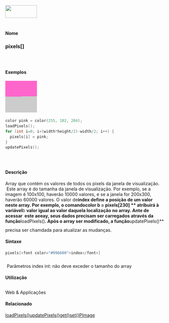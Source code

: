 <img height="40" src="../images/1pix.gif" width="100"/>
<img height="1" src="../images/1pix.gif" width="20"/>
<img height="1" src="../images/1pix.gif" width="555"/>

#### Nome
### pixels[]
<img height="25" src="../images/1pix.gif" width="1"/>

#### Exemplos
<img border="0" height="100" src="media/pixels.gif" width="100"/>

```pde
color pink = color(255, 102, 204); 
loadPixels(); 
for (int i=0; i<(width*height/2)-width/2; i++) { 
  pixels[i] = pink; 
} 
updatePixels(); 

```
<img height="25" src="../images/1pix.gif" width="1"/>

#### Descrição
Array que contém os valores de todos os
pixels da janela de visualização.  Este array
é do tamanha da janela de visualização. Por
exemplo, se a imagem é 100x100, haverão 10000 valores, e
se a janela for 200x300, haverão 60000 valores. O valor de**index **define a posição de um valor neste array. Por exemplo, o comando**color b = pixels[230] ** atribuirá à variável**b **valor
igual ao valor daquela localização no array. Ante de
acessar  este aeeay, seus dados precisam ser carregados
através da função**loadPixels()**. Após o array ser modificado, a função**updatePixels()** precisa ser chamdada para atualizar as mudanças.
<img height="25" src="../images/1pix.gif" width="1"/>

#### Sintaxe
```pde
pixels[<font color="#996600">index</font>]

```
<img height="25" src="../images/1pix.gif" width="1"/>
Parâmetros
index
int: não deve exceder o tamanho do array
<img height="25" src="../images/1pix.gif" width="1"/>

#### Utilização

	
Web & Applicações
<img height="25" src="../images/1pix.gif" width="1"/>

#### Relacionado
[loadPixels()](loadPixels_)[updatePixels()](updatePixels_)[get()](get_)[set()](set_)[PImage](PImage)
